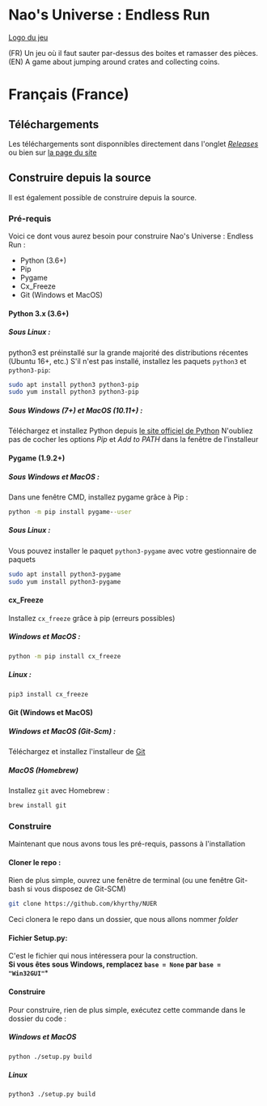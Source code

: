 # Nao's Universe : Endless Run

[Logo du jeu](https://github.com/khyrthy/NUER/raw/master/Assets/GUI/Title.png "Logo du jeu")

(FR) Un jeu où il faut sauter par-dessus des boites et ramasser des pièces.  
(EN) A game about jumping around crates and collecting coins.

# Français (France)

## Téléchargements
Les téléchargements sont disponnibles directement dans l'onglet [*Releases*](https://github.com/khyrthy/NUER/releases) ou bien sur [la page du site](http://khyrthy.fr.nf/nuer/)

## Construire depuis la source
Il est également possible de construire depuis la source.

### Pré-requis
Voici ce dont vous aurez besoin pour construire Nao's Universe : Endless Run :
* Python (3.6+)
* Pip
* Pygame
* Cx_Freeze
* Git (Windows et MacOS)

#### Python 3.x (3.6+)

##### Sous Linux :
python3 est préinstallé sur la grande majorité des distributions récentes (Ubuntu 16+, etc.)
S'il n'est pas installé, installez les paquets `python3` et `python3-pip`:
```bash
sudo apt install python3 python3-pip
sudo yum install python3 python3-pip
```
##### Sous Windows (7+) et MacOS (10.11+) :
Téléchargez et installez Python depuis [le site officiel de Python](https://www.python.org/downloads/release/python-392/)
N'oubliez pas de cocher les options *Pip* et *Add to PATH* dans la fenêtre de l'installeur

#### Pygame (1.9.2+)

##### Sous Windows et MacOS :
Dans une fenêtre CMD, installez pygame grâce à Pip :
```bat
python -m pip install pygame--user
```
##### Sous Linux :
Vous pouvez installer le paquet `python3-pygame` avec votre gestionnaire de paquets
```bash
sudo apt install python3-pygame
sudo yum install python3-pygame
```

#### cx_Freeze
Installez `cx_freeze` grâce à pip (erreurs possibles)
##### Windows et MacOS :
```bash
python -m pip install cx_freeze
```
##### Linux :
```bash
pip3 install cx_freeze
```
#### Git (Windows et MacOS)
##### Windows et MacOS (Git-Scm) :
Téléchargez et installez l'installeur de [Git](https://git-scm.com/downloads)

##### MacOS (Homebrew)
Installez `git` avec Homebrew :
```bash
brew install git
```
### Construire
Maintenant que nous avons tous les pré-requis, passons à l'installation

#### Cloner le repo :
Rien de plus simple, ouvrez une fenêtre de terminal (ou une fenêtre Git-bash si vous disposez de Git-SCM)
```bash
git clone https://github.com/khyrthy/NUER
```
Ceci clonera le repo dans un dossier, que nous allons nommer *folder*

#### Fichier Setup.py:
C'est le fichier qui nous intéressera pour la construction.  
**Si vous êtes sous Windows, remplacez `base = None` par `base = "Win32GUI"`***

#### Construire
Pour construire, rien de plus simple, exécutez cette commande dans le dossier du code :
##### Windows et MacOS
```bash
python ./setup.py build
```
##### Linux
```bash
python3 ./setup.py build
```
